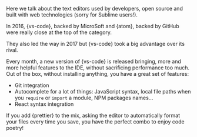 Here we talk about the text editors used by developers, open source and built with web technologies (sorry for Sublime users!).

In 2016, {vs-code}, backed by MicroSoft and {atom}, backed by GitHub were really close at the top of the category.

They also led the way in 2017 but {vs-code} took a big advantage over its rival.

Every month, a new version of {vs-code} is released bringing, more and more helpful features to the IDE, without sacrificing performance too much.
Out of the box, without installing anything, you have a great set of features:

* Git integration
* Autocomplete for a lot of things: JavaScript syntax, local file paths when you `require` or `import` a module, NPM packages names...
* React syntax integration

If you add {prettier} to the mix, asking the editor to automatically format your files every time you save, you have the perfect combo to enjoy code poetry!
